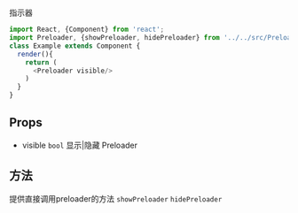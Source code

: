 # <Preloader/>
指示器

```js
import React, {Component} from 'react';
import Preloader, {showPreloader, hidePreloader} from '../../src/Preloader';
class Example extends Component {
  render(){
    return (
      <Preloader visible/>
    )
  }
}

```

## Props

- visible `bool` 显示|隐藏 Preloader


## 方法

提供直接调用preloader的方法 `showPreloader` `hidePreloader`
